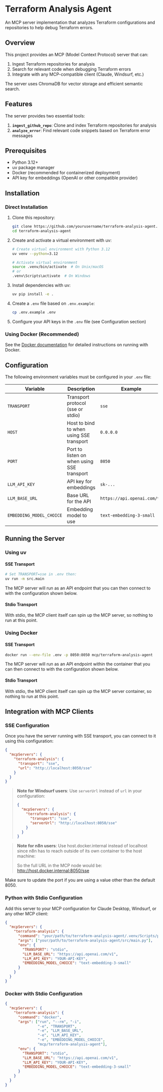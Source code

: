 # Terraform Analysis Agent

An MCP server implementation that analyzes Terraform configurations and repositories to help debug Terraform errors.

## Overview

This project provides an MCP (Model Context Protocol) server that can:
1. Ingest Terraform repositories for analysis
2. Search for relevant code when debugging Terraform errors
3. Integrate with any MCP-compatible client (Claude, Windsurf, etc.)

The server uses ChromaDB for vector storage and efficient semantic search.

## Features

The server provides two essential tools:

1. **`ingest_github_repo`**: Clone and index Terraform repositories for analysis
2. **`analyze_error`**: Find relevant code snippets based on Terraform error messages

## Prerequisites

- Python 3.12+
- uv package manager
- Docker (recommended for containerized deployment)
- API key for embeddings (OpenAI or other compatible provider)

## Installation

### Direct Installation

1. Clone this repository:
   ```bash
   git clone https://github.com/yourusername/terraform-analysis-agent.git
   cd terraform-analysis-agent
   ```

2. Create and activate a virtual environment with uv:
   ```bash
   # Create virtual environment with Python 3.12
   uv venv --python=3.12
   
   # Activate virtual environment
   source .venv/bin/activate  # On Unix/macOS
   # or
   .venv\Scripts\activate  # On Windows
   ```

3. Install dependencies with uv:
   ```bash
   uv pip install -e .
   ```

4. Create a `.env` file based on `.env.example`:
   ```bash
   cp .env.example .env
   ```

5. Configure your API keys in the `.env` file (see Configuration section)

### Using Docker (Recommended)

See the [Docker documentation](DOCKER.md) for detailed instructions on running with Docker.

## Configuration

The following environment variables must be configured in your `.env` file:

| Variable | Description | Example |
|----------|-------------|----------|
| `TRANSPORT` | Transport protocol (sse or stdio) | `sse` |
| `HOST` | Host to bind to when using SSE transport | `0.0.0.0` |
| `PORT` | Port to listen on when using SSE transport | `8050` |
| `LLM_API_KEY` | API key for embeddings | `sk-...` |
| `LLM_BASE_URL` | Base URL for the API | `https://api.openai.com/v1` |
| `EMBEDDING_MODEL_CHOICE` | Embedding model to use | `text-embedding-3-small` |

## Running the Server

### Using uv

#### SSE Transport

```bash
# Set TRANSPORT=sse in .env then:
uv run -m src.main
```

The MCP server will run as an API endpoint that you can then connect to with the configuration shown below.

#### Stdio Transport

With stdio, the MCP client itself can spin up the MCP server, so nothing to run at this point.

### Using Docker

#### SSE Transport

```bash
docker run --env-file .env -p 8050:8050 mcp/terraform-analysis-agent
```

The MCP server will run as an API endpoint within the container that you can then connect to with the configuration shown below.

#### Stdio Transport

With stdio, the MCP client itself can spin up the MCP server container, so nothing to run at this point.

## Integration with MCP Clients

### SSE Configuration

Once you have the server running with SSE transport, you can connect to it using this configuration:

```json
{
  "mcpServers": {
    "terraform-analysis": {
      "transport": "sse",
      "url": "http://localhost:8050/sse"
    }
  }
}
```

> **Note for Windsurf users**: Use `serverUrl` instead of `url` in your configuration:
> ```json
> {
>   "mcpServers": {
>     "terraform-analysis": {
>       "transport": "sse",
>       "serverUrl": "http://localhost:8050/sse"
>     }
>   }
> }
> ```

> **Note for n8n users**: Use host.docker.internal instead of localhost since n8n has to reach outside of its own container to the host machine:
>
> So the full URL in the MCP node would be: http://host.docker.internal:8050/sse

Make sure to update the port if you are using a value other than the default 8050.

### Python with Stdio Configuration

Add this server to your MCP configuration for Claude Desktop, Windsurf, or any other MCP client:

```json
{
  "mcpServers": {
    "terraform-analysis": {
      "command": "your/path/to/terraform-analysis-agent/.venv/Scripts/python.exe",
      "args": ["your/path/to/terraform-analysis-agent/src/main.py"],
      "env": {
        "TRANSPORT": "stdio",
        "LLM_BASE_URL": "https://api.openai.com/v1",
        "LLM_API_KEY": "YOUR-API-KEY",
        "EMBEDDING_MODEL_CHOICE": "text-embedding-3-small"
      }
    }
  }
}
```

### Docker with Stdio Configuration

```json
{
  "mcpServers": {
    "terraform-analysis": {
      "command": "docker",
      "args": ["run", "--rm", "-i",
               "-e", "TRANSPORT",
               "-e", "LLM_BASE_URL",
               "-e", "LLM_API_KEY",
               "-e", "EMBEDDING_MODEL_CHOICE",
               "mcp/terraform-analysis-agent"],
      "env": {
        "TRANSPORT": "stdio",
        "LLM_BASE_URL": "https://api.openai.com/v1",
        "LLM_API_KEY": "YOUR-API-KEY",
        "EMBEDDING_MODEL_CHOICE": "text-embedding-3-small"
      }
    }
  }
}
```
